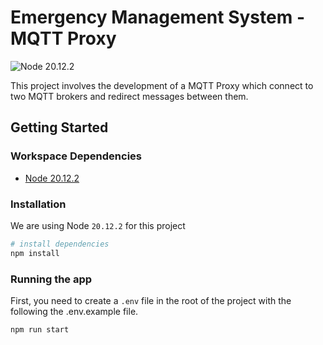 # Emergency Management System - MQTT Proxy
![Node 20.12.2](https://shields.io/badge/Node-20.12.2-339933?logo=Node.js&logoColor=FFF&style=flat-square)

This project involves the development of a MQTT Proxy which connect to two MQTT brokers and redirect messages between them.

## Getting Started
### Workspace Dependencies
- [Node 20.12.2](https://nodejs.org/)

### Installation
We are using Node `20.12.2` for this project

```bash
# install dependencies
npm install
```

### Running the app
First, you need to create a `.env` file in the root of the project with the following the .env.example file.

```bash
npm run start
```
